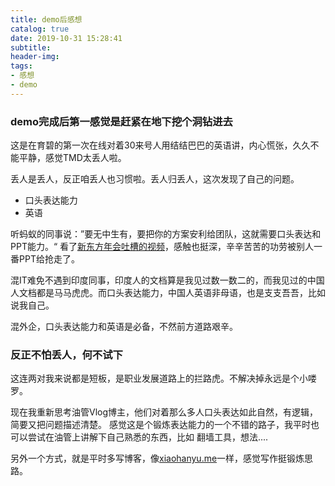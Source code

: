 ```yaml
---
title: demo后感想
catalog: true
date: 2019-10-31 15:28:41
subtitle:
header-img:
tags:
- 感想
- demo
---
```


### demo完成后第一感觉是赶紧在地下挖个洞钻进去

这是在育碧的第一次在线对着30来号人用结结巴巴的英语讲，内心慌张，久久不能平静，感觉TMD太丢人啦。

丢人是丢人，反正咱丢人也习惯啦。丢人归丢人，这次发现了自己的问题。
* 口头表达能力
* 英语

听蚂蚁的同事说：”要无中生有，要把你的方案安利给团队，这就需要口头表达和PPT能力。“
看了[新东方年会吐槽的视频](https://www.bilibili.com/video/av41730152/)，感触也挺深，辛辛苦苦的功劳被别人一番PPT给抢走了。

混IT难免不遇到印度同事，印度人的文档算是我见过数一数二的，而我见过的中国人文档都是马马虎虎。而口头表达能力，中国人英语非母语，也是支支吾吾，比如说我自己。

混外企，口头表达能力和英语是必备，不然前方道路艰辛。


### 反正不怕丢人，何不试下
这连两对我来说都是短板，是职业发展道路上的拦路虎。不解决掉永远是个小喽罗。

现在我重新思考油管Vlog博主，他们对着那么多人口头表达如此自然，有逻辑，简要又把问题描述清楚。
感觉这是个锻炼表达能力的一个不错的路子，我平时也可以尝试在油管上讲解下自己熟悉的东西，比如 翻墙工具，想法....

另外一个方式，就是平时多写博客，像[xiaohanyu.me](http://xiaohanyu.me/)一样，感觉写作挺锻炼思路。



